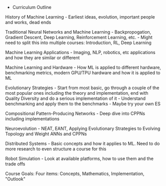 

 + Curriculum Outline

History of Machine Learning
	- Earliest ideas, evolution, important people and works, dead ends

Traditional Neural Networks and Machine Learning
	- Backpropogation, Gradient Descent, Deep Learning, Reinforcement Learning, etc.
	- Might need to split this into multiple courses: Introduction, RL, Deep Learning

Machine Learning Applications
	- Imaging, NLP, robotics, etc applications and how they are similar or different

Machine Learning and Hardware
	- How ML is applied to different hardware, benchmarking metrics, modern GPU/TPU hardware and how it is applied to ML

Evolutionary Strategies
	- Start from most basic, go through a couple of the most popular ones including the theory and implementation, end with Quality Diversity and do a serious implementation of it
	- Understand benchmarking and apply them to the benchmarks
	- Maybe try your own ES

Compositional Pattern-Producing Networks
	- Deep dive into CPPNs including implementations

Neuroevolution
	- NEAT, EANT, Applying Evolutionary Strategies to Evolving Topology and Weight ANNs and CPPNs

Distributed Systems
	- Basic concepts and how it applies to ML. Need to do more research to even structure a course for this

Robot Simulation
 	- Look at available platforms, how to use them and the trade offs

Course Goals:
	Four items: Concepts, Mathematics, Implementation, "Outlook"